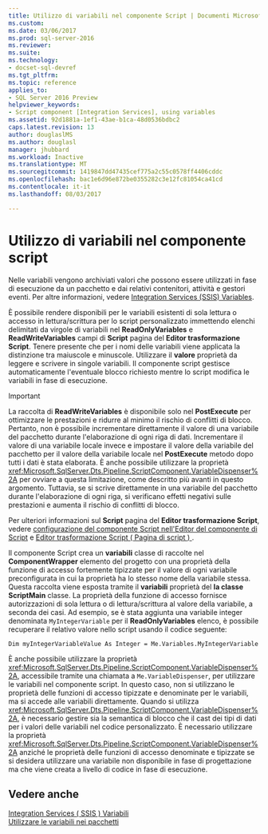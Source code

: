 ```yaml
---
title: Utilizzo di variabili nel componente Script | Documenti Microsoft
ms.custom: 
ms.date: 03/06/2017
ms.prod: sql-server-2016
ms.reviewer: 
ms.suite: 
ms.technology:
- docset-sql-devref
ms.tgt_pltfrm: 
ms.topic: reference
applies_to:
- SQL Server 2016 Preview
helpviewer_keywords:
- Script component [Integration Services], using variables
ms.assetid: 92d1881a-1ef1-43ae-b1ca-48d0536bdbc2
caps.latest.revision: 13
author: douglaslMS
ms.author: douglasl
manager: jhubbard
ms.workload: Inactive
ms.translationtype: MT
ms.sourcegitcommit: 1419847dd47435cef775a2c55c0578ff4406cddc
ms.openlocfilehash: bac1e6d96e872be0355282c3e12fc81054ca41cd
ms.contentlocale: it-it
ms.lasthandoff: 08/03/2017

---
```

# <a name="using-variables-in-the-script-component"></a>Utilizzo di variabili nel componente script
  Nelle variabili vengono archiviati valori che possono essere utilizzati in fase di esecuzione da un pacchetto e dai relativi contenitori, attività e gestori eventi. Per altre informazioni, vedere [Integration Services &#40;SSIS&#41; Variables](../../../integration-services/integration-services-ssis-variables.md).  
  
 È possibile rendere disponibili per le variabili esistenti di sola lettura o accesso in lettura/scrittura per lo script personalizzato immettendo elenchi delimitati da virgole di variabili nel **ReadOnlyVariables** e **ReadWriteVariables** campi di **Script** pagina del **Editor trasformazione Script**. Tenere presente che per i nomi delle variabili viene applicata la distinzione tra maiuscole e minuscole. Utilizzare il **valore** proprietà da leggere e scrivere in singole variabili. Il componente script gestisce automaticamente l'eventuale blocco richiesto mentre lo script modifica le variabili in fase di esecuzione.  
  
> [!IMPORTANT]  
>  La raccolta di **ReadWriteVariables** è disponibile solo nel **PostExecute** per ottimizzare le prestazioni e ridurre al minimo il rischio di conflitti di blocco. Pertanto, non è possibile incrementare direttamente il valore di una variabile del pacchetto durante l'elaborazione di ogni riga di dati. Incrementare il valore di una variabile locale invece e impostare il valore della variabile del pacchetto per il valore della variabile locale nel **PostExecute** metodo dopo tutti i dati è stata elaborata. È anche possibile utilizzare la proprietà <xref:Microsoft.SqlServer.Dts.Pipeline.ScriptComponent.VariableDispenser%2A> per ovviare a questa limitazione, come descritto più avanti in questo argomento. Tuttavia, se si scrive direttamente in una variabile del pacchetto durante l'elaborazione di ogni riga, si verificano effetti negativi sulle prestazioni e aumenta il rischio di conflitti di blocco.  
  
 Per ulteriori informazioni sul **Script** pagina del **Editor trasformazione Script**, vedere [configurazione del componente Script nell'Editor del componente di Script](../../../integration-services/extending-packages-scripting/data-flow-script-component/configuring-the-script-component-in-the-script-component-editor.md) e [Editor trasformazione Script &#40; Pagina di script &#41; ](../../../integration-services/data-flow/transformations/script-transformation-editor-script-page.md).  
  
 Il componente Script crea un **variabili** classe di raccolte nel **ComponentWrapper** elemento del progetto con una proprietà della funzione di accesso fortemente tipizzate per il valore di ogni variabile preconfigurata in cui la proprietà ha lo stesso nome della variabile stessa. Questa raccolta viene esposta tramite il **variabili** proprietà del **la classe ScriptMain** classe. La proprietà della funzione di accesso fornisce autorizzazioni di sola lettura o di lettura/scrittura al valore della variabile, a seconda dei casi. Ad esempio, se è stata aggiunta una variabile integer denominata `MyIntegerVariable` per il **ReadOnlyVariables** elenco, è possibile recuperare il relativo valore nello script usando il codice seguente:  
  
 `Dim myIntegerVariableValue As Integer = Me.Variables.MyIntegerVariable`  
  
 È anche possibile utilizzare la proprietà <xref:Microsoft.SqlServer.Dts.Pipeline.ScriptComponent.VariableDispenser%2A>, accessibile tramite una chiamata a `Me.VariableDispenser`, per utilizzare le variabili nel componente script. In questo caso, non si utilizzano le proprietà delle funzioni di accesso tipizzate e denominate per le variabili, ma si accede alle variabili direttamente. Quando si utilizza <xref:Microsoft.SqlServer.Dts.Pipeline.ScriptComponent.VariableDispenser%2A>, è necessario gestire sia la semantica di blocco che il cast dei tipi di dati per i valori delle variabili nel codice personalizzato. È necessario utilizzare la proprietà <xref:Microsoft.SqlServer.Dts.Pipeline.ScriptComponent.VariableDispenser%2A> anziché le proprietà delle funzioni di accesso denominate e tipizzate se si desidera utilizzare una variabile non disponibile in fase di progettazione ma che viene creata a livello di codice in fase di esecuzione.  
  
## <a name="see-also"></a>Vedere anche  
 [Integration Services &#40; SSIS &#41; Variabili](../../../integration-services/integration-services-ssis-variables.md)   
 [Utilizzare le variabili nei pacchetti](http://msdn.microsoft.com/library/7742e92d-46c5-4cc4-b9a3-45b688ddb787)  
  
  


